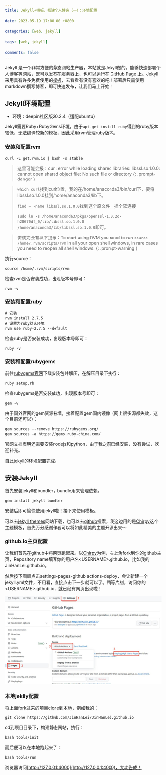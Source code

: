```yaml
---
title: Jekyll+模板，搭建个人博客（一）：环境配置

date: 2023-05-19 17:00:00 +0800

categories: [web, jekyll] 

tags: [web, jekyll]

comments: false
---
```


Jekyll 是一个非常方便的静态网站生产器，本站就是Jekyll做的。能够快速部署个人博客等网站，既可以发布在服务器上，也可以运行在 [GitHub Page](http://pages.github.com/) 上。Jekyll采用具有许多免费使用的[模板](http://jekyllthemes.org/)，去看看有没有喜欢的吧！部署后只需使用markdown撰写博客，即可快速发布，让我们马上开始！

## Jekyll环境配置

- 环境：deepin社区版20.2.4（适配ubuntu）

Jekyll需要Ruby+RubyGems环境，由于`apt-get install ruby`得到的ruby版本较低，无法编译较新的模板，因此采用rvm管理ruby版本。

### 安装和配置rvm

```shell
curl -L get.rvm.io | bash -s stable
```


> 这里可能会报：curl: error while loading shared libraries: libssl.so.1.0.0: cannot open shared object file: No such file or directory
{: .prompt-danger }

> `which curl`找到curl位置，我的在/home/anaconda3/bin/curl下，要将libssl.so.1.0.0挂到/home/anaconda3/lib下。
>
> `find ~ -name libssl.so.1.0.0`找到这个原文件，挂个软连接
>
> `sudo ln -s /home/anaconda3/pkgs/openssl-1.0.2o-h20670df_0/lib/libssl.so.1.0.0  /home/anaconda3/lib/libssl.so.1.0.0`即可。


> 安装完会有以下提示：To start using RVM you need to run `source /home/.rvm/scripts/rvm` in all your open shell windows, in rare cases you need to reopen all shell windows.
{: .prompt-warning }

执行source：

```shell
source /home/.rvm/scripts/rvm
```

检查rvm是否安装成功，出现版本号即可：

```shell
rvm -v
```

### 安装和配置ruby

```shell
# 安装
rvm install 2.7.5
# 设置为ruby默认环境
rvm use ruby-2.7.5 --default
```

检查ruby是否安装成功，出现版本号即可：

```shell
ruby -v
```

### 安装和配置rubygems

前往[rubygems官网](https://rubygems.org/pages/download)下载安装包并解压，在解压目录下执行：

```shell
ruby setup.rb
```

检查rubygems是否安装成功，出现版本号即可：

```shell
gem -v
```

由于国外官网的gem资源被墙，接着配置gem国内镜像（网上很多源都失效，这个目前还可以）：

```shell
gem sources --remove https://rubygems.org/
gem sources -a https://gems.ruby-china.com/
```

官网文档表明还需要安装nodejs和python，由于我之前已经安装，没有尝试，欢迎补充。

自此jekyll的环境配置完成。

## 安装Jekyll

首先安装jekyll和bundler，bundle用来管理依赖。

```shell
gem install jekyll bundler
```

安装后即可愉快使用jekyll啦！接下来使用模板。

可以去[jekyll themes](http://jekyllthemes.org/)网站下载，也可以去[github](https://github.com/)搜索，我这边用的是[Chirpy](https://github.com/cotes2020/jekyll-theme-chirpy)这个主题模板，首先万分感谢作者可以将如此精美的主题开源出来～

### github.io主页配置

让我们首先在github中将网页跑起来。以[Chirpy](https://github.com/cotes2020/jekyll-theme-chirpy)为例，右上角fork到你的github主页，Repository name填写你的用户名\<USERNAME>.github.io，比如我的JinHanLei.github.io。

然后按下图顺点击settings-pages-github actions-deploy，会让新建一个jekyll.yml文件，不用看，直接点击下一步就可以了。稍等片刻，访问你的\<USERNAME>.github.io，就已经有网页出现啦！

![github_pages](/imgs/github_pages.jpg)

### 本地jeklly配置

将上面fork过来的项目clone到本地，例如我的：

```shell
git clone https://github.com/JinHanLei/JinHanLei.github.io
```

cd到项目目录下，构建静态网站，执行：

```shell
bash tools/init
```

而后便可以在本地跑起来了：

```shell
bash tools/run
```

浏览器访问[http://127.0.0.1:4000](http://127.0.0.1:4000)，大功告成！
